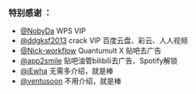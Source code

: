 ### 特别感谢 ：

* [@NobyDa](https://github.com/NobyDa/Script/tree/master) WPS VIP
* [@ddgksf2013](https://github.com/ddgksf2013/Cuttlefish/blob/master/Rewrite/UnlockApp.conf) crack VIP 百度云盘、彩云、人人视频
* [@Nick-workflow](https://github.com/Nick-workflow/script-test) Quantumult X 贴吧去广告
* [@app2smile](https://github.com/app2smile/rules) 贴吧油管bilibili去广告、Spotify解锁
* [@iEwha](https://github.com/iEwha/Profiles) 无需多介绍，就是棒
* [@ventusoon](https://github.com/ventusoon/ventus) 不用介绍，就是棒
